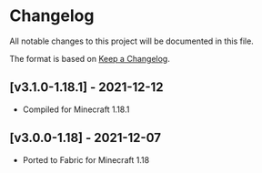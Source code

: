 # Changelog
All notable changes to this project will be documented in this file.

The format is based on [Keep a Changelog].

## [v3.1.0-1.18.1] - 2021-12-12
- Compiled for Minecraft 1.18.1

## [v3.0.0-1.18] - 2021-12-07
- Ported to Fabric for Minecraft 1.18

[Keep a Changelog]: https://keepachangelog.com/en/1.0.0/

